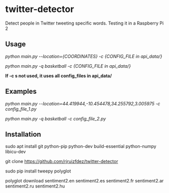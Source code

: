 # twitter-detector
Detect people in Twitter tweeting specific words. Testing it in a Raspberry Pi 2



## Usage

*python main.py --location={COORDINATES} -c {CONFIG_FILE in api_data/}*

*python main.py -q basketball -c {CONFIG_FILE in api_data/}*

**If -c s not used, it uses all config_files in api_data/**



## Examples

*python main.py --location=44.419944,-10.454478,34.255792,3.005975 -c config_file_1.py*

*python main.py -q basketball -c config_file_2.py*



## Installation

sudo apt install git python-pip python-dev build-essential python-numpy libicu-dev

git clone https://github.com/rjruizfdez/twitter-detector

sudo pip install tweepy polyglot

polyglot download sentiment2.en sentiment2.es sentiment2.fr sentiment2.ar sentiment2.ru sentiment2.hu
